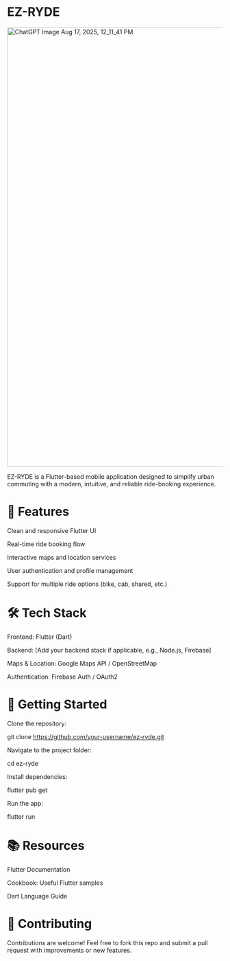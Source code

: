 # EZ-RYDE

<img width="1536" height="1024" alt="ChatGPT Image Aug 17, 2025, 12_11_41 PM" src="https://github.com/user-attachments/assets/fe063718-2c3b-4ee9-84b5-3498375dcac4" />


EZ-RYDE is a Flutter-based mobile application designed to simplify urban commuting with a modern, intuitive, and reliable ride-booking experience.

# 🚀 Features

Clean and responsive Flutter UI

Real-time ride booking flow

Interactive maps and location services

User authentication and profile management

Support for multiple ride options (bike, cab, shared, etc.)

# 🛠️ Tech Stack

Frontend: Flutter (Dart)

Backend: [Add your backend stack if applicable, e.g., Node.js, Firebase]

Maps & Location: Google Maps API / OpenStreetMap

Authentication: Firebase Auth / OAuth2

# 📱 Getting Started

Clone the repository:

git clone https://github.com/your-username/ez-ryde.git


Navigate to the project folder:

cd ez-ryde


Install dependencies:

flutter pub get


Run the app:

flutter run

# 📚 Resources

Flutter Documentation

Cookbook: Useful Flutter samples

Dart Language Guide

# 🤝 Contributing

Contributions are welcome! Feel free to fork this repo and submit a pull request with improvements or new features.

